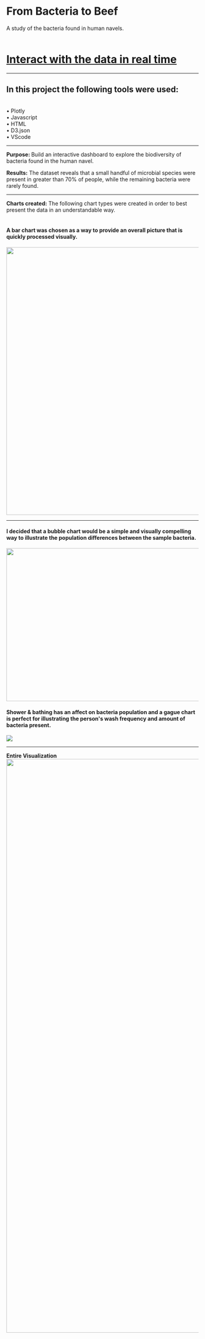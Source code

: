 
# From Bacteria to Beef
A study of the bacteria found in human navels.
<BR><BR>
 
# <a href="https://github.com/meggrooms/belly_button_biodiversity/blob/main/images/wash_Freq.png" target="_blank"> Interact with the data in real time </a>
 <HR>
<h2>In this project the following tools were used:</h2>
<BR>
• Plotly
 <BR>
• Javascript
<BR>
• HTML
<BR>
• D3.json<BR>
• VScode<HR>
    
<b>Purpose: </b>
 Build an interactive dashboard to explore the biodiversity of bacteria found in the human navel. 

<b>Results:</b>
   The dataset reveals that a small handful of microbial species were present in greater than 70% of people, while the remaining bacteria were rarely found.
<hr>
<b> Charts created:</b>
 The following chart types were created in order to best present the data in an understandable way.<br><br>

#### A bar chart was chosen as a way to provide an overall picture that is quickly processed visually.<BR>
<img src="https://github.com/meggrooms/belly_button_biodiversity/blob/main/images/bb_barchart.png" width="700" 
     height="700"><HR>
   
#### I decided that a bubble chart would be a simple and visually compelling way to illustrate the population differences between the sample bacteria.<BR>
<img src="https://github.com/meggrooms/belly_button_biodiversity/blob/main/images/bb_bubble_chart.png" width="1200" height="400">   

#### Shower & bathing has an affect on bacteria population and a gague chart is perfect for illustrating the person's wash frequency and amount of bacteria present. <BR>
   <img src="https://github.com/meggrooms/belly_button_biodiversity/blob/main/images/wash_Freq.png">
<HR>
<b> Entire Visualization</b><BR>
<img src="https://github.com/meggrooms/belly_button_biodiversity/blob/main/images/wholepage.png" width="1800" height="1500">








